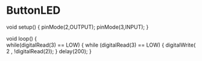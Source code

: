 # ButtonLED

void setup() {
pinMode(2,OUTPUT); 
pinMode(3,INPUT); 
}

void loop() {  
while(digitalRead(3) == LOW) 
{ while (digitalRead(3) == LOW)
{
digitalWrite( 2 , !digitalRead(2)); 
  }
delay(200); }



